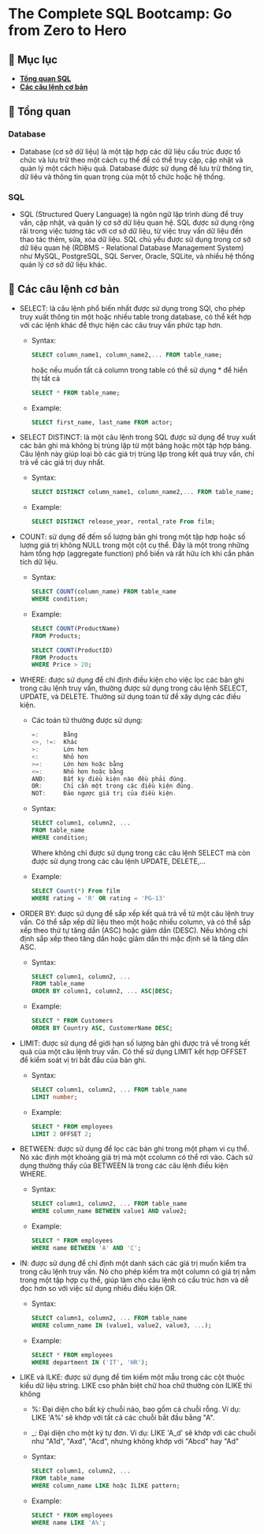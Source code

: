 # **The Complete SQL Bootcamp: Go from Zero to Hero**

## 🔷 Mục lục
- **[Tổng quan SQL](#-tổng-quan-sql)**
- **[Các câu lệnh cơ bản](#-các-câu-lệnh-cơ-bản)**

## 🔷 Tổng quan

### Database

- Database (cơ sở dữ liệu) là một tập hợp các dữ liệu cấu trúc được tổ chức và lưu trữ theo một cách cụ thể để có thể truy cập, cập nhật và quản lý một cách hiệu quả. Database được sử dụng để lưu trữ thông tin, dữ liệu và thông tin quan trọng của một tổ chức hoặc hệ thống.

### SQL

- SQL (Structured Query Language) là ngôn ngữ lập trình dùng để truy vấn, cập nhật, và quản lý cơ sở dữ liệu quan hệ. SQL được sử dụng rộng rãi trong việc tương tác với cơ sở dữ liệu, từ việc truy vấn dữ liệu đến thao tác thêm, sửa, xóa dữ liệu. SQL chủ yếu được sử dụng trong cơ sở dữ liệu quan hệ (RDBMS - Relational Database Management System) như MySQL, PostgreSQL, SQL Server, Oracle, SQLite, và nhiều hệ thống quản lý cơ sở dữ liệu khác.

## 🔷 Các câu lệnh cơ bản

- SELECT: là câu lệnh phổ biến nhất được sử dụng trong SQl, cho phép truy xuất thông tin một hoặc nhiều table trong database, có thể kết hợp với các lệnh khác để thực hiện các câu truy vấn phức tạp hơn.

  - Syntax:

    ```sql
    SELECT column_name1, column_name2,... FROM table_name;
    ```

    hoặc nếu muốn tất cả column trong table có thể sử dụng * để hiển thị tất cả

    ```sql
    SELECT * FROM table_name;
    ```

  - Example:

    ```sql
    SELECT first_name, last_name FROM actor;
    ```

- SELECT DISTINCT: là một câu lệnh trong SQL được sử dụng để truy xuất các bản ghi mà không bị trùng lặp từ một bảng hoặc một tập hợp bảng. Câu lệnh này giúp loại bỏ các giá trị trùng lặp trong kết quả truy vấn, chỉ trả về các giá trị duy nhất.
  - Syntax:

    ```sql
    SELECT DISTINCT column_name1, column_name2,... FROM table_name;
    ```

  - Example:

    ```sql
    SELECT DISTINCT release_year, rental_rate From film;
    ```

- COUNT: sử dụng để đếm số lượng bản ghi trong một tập hợp hoặc số lượng giá trị không NULL trong một cột cụ thể. Đây là một trong những hàm tổng hợp (aggregate function) phổ biến và rất hữu ích khi cần phân tích dữ liệu.

  - Syntax:
    
    ```sql
    SELECT COUNT(column_name) FROM table_name
    WHERE condition;
    ```

  - Example:

    ```sql
    SELECT COUNT(ProductName)
    FROM Products;
    ```

    ```sql
    SELECT COUNT(ProductID)
    FROM Products
    WHERE Price > 20;
    ```

- WHERE: được sử dụng để chỉ định điều kiện cho việc lọc các bản ghi trong câu lệnh truy vấn, thường được sử dụng trong câu lệnh SELECT, UPDATE, và DELETE. Thường sử dụng toán tử để xây dựng các điều kiện.
  - Các toán tử thường được sử dụng:

    ```js
    =:       Bằng
    <>, !=:  Khác
    >:       Lớn hơn
    <:       Nhỏ hơn
    >=:      Lớn hơn hoặc bằng
    <=:      Nhỏ hơn hoặc bằng
    AND:     Bất kỳ điều kiện nào đều phải đúng.
    OR:      Chỉ cần một trong các điều kiện đúng.
    NOT:     Đảo ngược giá trị của điều kiện.
    ```

  - Syntax:

    ```sql
    SELECT column1, column2, ...
    FROM table_name
    WHERE condition;
    ```
    Where không chỉ được sử dụng trong các câu lệnh SELECT mà còn được sử dụng trong các câu lệnh UPDATE, DELETE,...

  - Example:

    ```sql
    SELECT Count(*) From film
    WHERE rating = 'R' OR rating = 'PG-13'
    ```

- ORDER BY: được sử dụng để sắp xếp kết quả trả về từ một câu lệnh truy vấn. Có thể sắp xếp dữ liệu theo một hoặc nhiều column, và có thể sắp xếp theo thứ tự tăng dần (ASC) hoặc giảm dần (DESC). Nếu không chỉ định sắp xếp theo tăng dần hoặc giảm dần thì mặc định sẽ là tăng dần ASC.

  - Syntax:

    ```sql
    SELECT column1, column2, ...
    FROM table_name
    ORDER BY column1, column2, ... ASC|DESC;
    ```

  - Example:

    ```sql
    SELECT * FROM Customers
    ORDER BY Country ASC, CustomerName DESC;
    ```

- LIMIT: được sử dụng để giới hạn số lượng bản ghi được trả về trong kết quả của một câu lệnh truy vấn. Có thể sử dụng LIMIT kết hợp OFFSET để kiểm soát vị trí bắt đầu của bản ghi.

  - Syntax:

    ```sql
    SELECT column1, column2, ... FROM table_name  
    LIMIT number; 
    ```

  - Example:

    ```sql
    SELECT * FROM employees  
    LIMIT 2 OFFSET 2; 
    ``` 

- BETWEEN: được sử dụng để lọc các bản ghi trong một phạm vi cụ thể. Nó xác định một khoảng giá trị mà một ccolumn có thể rơi vào. Cách sử dụng thường thấy của BETWEEN là trong các câu lệnh điều kiện WHERE.

  - Syntax:

    ```sql
    SELECT column1, column2, ... FROM table_name
    WHERE column_name BETWEEN value1 AND value2;
    ```

  - Example:

    ```sql
    SELECT * FROM employees  
    WHERE name BETWEEN 'A' AND 'C'; 
    ```

- IN: được sử dụng để chỉ định một danh sách các giá trị muốn kiểm tra trong câu lệnh truy vấn. Nó cho phép kiểm tra một column có giá trị nằm trong một tập hợp cụ thể, giúp làm cho câu lệnh có cấu trúc hơn và dễ đọc hơn so với việc sử dụng nhiều điều kiện OR.

  - Syntax:

    ```sql
    SELECT column1, column2, ... FROM table_name  
    WHERE column_name IN (value1, value2, value3, ...);  
    ```

  - Example:

    ```sql
    SELECT * FROM employees  
    WHERE department IN ('IT', 'HR');  
    ```

- LIKE và ILKE: được sử dụng để tìm kiếm một mẫu trong các cột thuộc kiểu dữ liệu string. LIKE cso phân biệt chữ hoa chữ thường còn ILIKE thì không

  - %: Đại diện cho bất kỳ chuỗi nào, bao gồm cả chuỗi rỗng. Ví dụ: LIKE 'A%' sẽ khớp với tất cả các chuỗi bắt đầu bằng "A".

  - _: Đại diện cho một ký tự đơn. Ví dụ: LIKE 'A_d' sẽ khớp với các chuỗi như "A1d", "Axd", "Acd", nhưng không khớp với "Abcd" hay "Ad"

  - Syntax: 

    ```sql
    SELECT column1, column2, ...  
    FROM table_name  
    WHERE column_name LIKE hoặc ILIKE pattern;  
    ```

  - Example:

    ```sql
    SELECT * FROM employees  
    WHERE name LIKE 'A%';
    ```